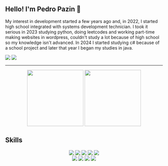 ## Hello! I'm Pedro Pazin 👾
My interest in development started a few years ago and, in 2022, I started high school integrated with systems development technician. I took it serious in 2023 studying python, doing leetcodes and working part-time making websites in wordpress, couldn't study a lot because of high school so my knowledge isn't advanced. In 2024 I started studying c# because of a school project and later that year I began my studies in java.

<div>
  <a href="https://www.instagram.com/pedrolucaspazin/"><img src="https://img.shields.io/badge/Instagram-E4405F?style=for-the-badge&logo=instagram&logoColor=white"></a>
  <a href="https://www.linkedin.com/in/pedro-pazin-b29256305/"><img src="https://img.shields.io/badge/LinkedIn-0077B5?style=for-the-badge&logo=linkedin&logoColor=white"></a>
</div>
<hr>
<div align=center>
  
<img style="height: 180px" src="https://github-readme-stats-phi-sable-93.vercel.app/api?username=PedroPazin&show_icons=true&theme=moltack&hide_border=true&include_all_commits=true&hide=contribs">
<img style="height: 180px" src="https://github-readme-stats-phi-sable-93.vercel.app/api/top-langs/?username=PedroPazin&show_icons=true&layout=compact&theme=moltack&hide_border=true">

</div>

## Skills

<div align=center>
  <img align="center" src="https://img.shields.io/badge/C%23-239120?style=for-the-badge&logo=c-sharp&logoColor=white" />
  <img align="center" src="https://img.shields.io/badge/Python-14354C?style=for-the-badge&logo=python&logoColor=white" />
  <img align="center" src="https://img.shields.io/badge/HTML5-E34F26?style=for-the-badge&logo=html5&logoColor=white" />
  <img align="center" src="https://img.shields.io/badge/CSS3-1572B6?style=for-the-badge&logo=css3&logoColor=white" />
  <img align="center" src="https://img.shields.io/badge/JavaScript-F7DF1E?style=for-the-badge&logo=javascript&logoColor=black" />
  
</div>
<div align=center>
  <img align="center" src="https://img.shields.io/badge/Java-red?style=for-the-badge&logo=openjdk&logoColor=white" />
  <img align="center" src="https://img.shields.io/badge/jQuery-0769AD?style=for-the-badge&logo=jquery&logoColor=white" />
  <img align="center" src="https://img.shields.io/badge/PostgreSQL-316192?style=for-the-badge&logo=postgresql&logoColor=white" />
  <img align="center" src="https://img.shields.io/badge/Unity-100000?style=for-the-badge&logo=unity&logoColor=white" />
</div>



